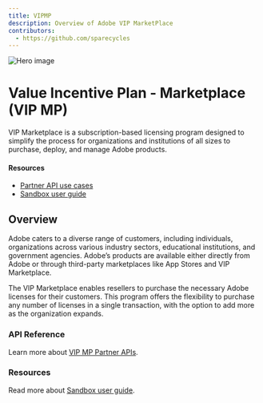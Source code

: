 ```yaml
---
title: VIPMP
description: Overview of Adobe VIP MarketPlace
contributors:
  - https://github.com/sparecycles
---
```

<Hero slots="image, heading, text" background="rgb(64, 34, 138)" hideBreadcrumbNav={false}/>

![Hero image](./image/background_new_2.png)

# Value Incentive Plan - Marketplace (VIP MP)

VIP Marketplace is a subscription-based licensing program designed to simplify the process for organizations and institutions of all sizes to purchase, deploy, and manage Adobe products.

<Resources slots="heading, links"/>

#### Resources

* [Partner API use cases](./docs/index.md)
* [Sandbox user guide](technical-assets/index.md)

## Overview

Adobe caters to a diverse range of customers, including individuals, organizations across various industry sectors, educational institutions, and government agencies. Adobe’s products are available either directly from Adobe or through third-party marketplaces like App Stores and VIP Marketplace.

The VIP Marketplace enables resellers to purchase the necessary Adobe licenses for their customers. This program offers the flexibility to purchase any number of licenses in a single transaction, with the option to add more as the organization expands.

### API Reference

Learn more about [VIP MP Partner APIs](./docs/index.md).

<DiscoverBlock slots="heading, link, text"/>

### Resources

Read more about [Sandbox user guide](./sandbox/index.md).
